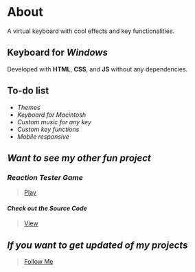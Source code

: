 # About
A virtual keyboard with cool effects and key functionalities.

## Keyboard for *Windows*
Developed with **HTML**, **CSS**, and **JS** without any dependencies.

## To-do list
- *Themes*
- *Keyboard for Macintosh*
- *Custom music for any key*
- *Custom key functions*
- *Mobile responsive*

## *Want to see my other fun project*
### *Reaction Tester Game* 
> [Play](https://iamsainikhil.github.io/reaction-tester)
#### *Check out the Source Code*
> [View](https://github.com/iamsainikhil/reaction-tester)

## *If you want to get updated of my projects*
> [Follow Me](https://github.com/iamsainikhil)
